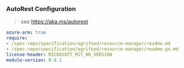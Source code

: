 ### AutoRest Configuration

> see https://aka.ms/autorest

``` yaml
azure-arm: true
require:
- /spec-repo/specification/agrifood/resource-manager/readme.md
- /spec-repo/specification/agrifood/resource-manager/readme.go.md
license-header: MICROSOFT_MIT_NO_VERSION
module-version: 0.6.1
```